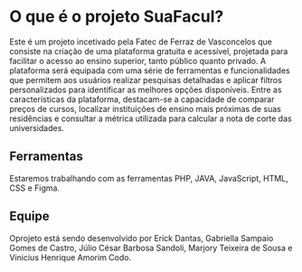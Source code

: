 # O que é o projeto SuaFacul?
Este é um projeto incetivado pela Fatec de Ferraz de Vasconcelos que consiste na criação de uma plataforma 
gratuita e acessível, projetada para facilitar o acesso ao ensino superior, tanto público quanto privado. 
A plataforma será equipada com uma série de ferramentas e funcionalidades que permitem aos usuários realizar 
pesquisas detalhadas e aplicar filtros personalizados para identificar as melhores opções disponíveis. 
Entre as características da plataforma, destacam-se a capacidade de comparar preços de cursos, localizar 
instituições de ensino mais próximas de suas residências e consultar a métrica utilizada para calcular a 
nota de corte das universidades.

## Ferramentas
Estaremos trabalhando com as ferramentas PHP, JAVA, JavaScript, HTML, CSS e Figma.

## Equipe
Oprojeto está sendo desenvolvido por Erick Dantas, Gabriella Sampaio Gomes de Castro,
Júlio César Barbosa Sandoli, Marjory Teixeira de Sousa e Vinicius Henrique Amorim Codo.

